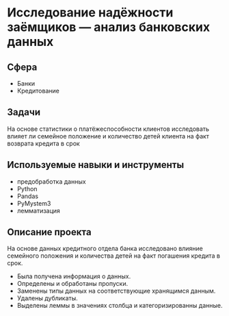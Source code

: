 # Исследование надёжности заёмщиков — анализ банковских данных

## Сфера
* Банки
* Кредитование

## Задачи
На основе статистики о платёжеспособности клиентов исследовать влияет ли семейное положение и количество детей клиента на факт возврата кредита в срок

## Используемые навыки и инструменты
* предобработка данных
* Python
* Pandas
* PyMystem3
* лемматизация

## Описание проекта
На основе данных кредитного отдела банка исследовано влияние семейного положения и количества детей на факт погашения кредита в срок. 
* Была получена информация о данных. 
* Определены и обработаны пропуски. 
* Заменены типы данных на соответствующие хранящимся данным. 
* Удалены дубликаты. 
* Выделены леммы в значениях столбца и категоризированны данные.
